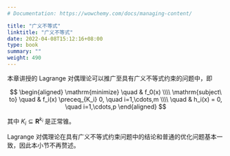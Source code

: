 ```yaml
---
# Documentation: https://wowchemy.com/docs/managing-content/

title: "广义不等式"
linktitle: "广义不等式"
date: 2022-04-08T15:12:16+08:00
type: book
summary: ""
weight: 490
---
```


<!--more-->

本章讲授的 Lagrange 对偶理论可以推广至具有广义不等式约束的问题中，即

$$
\begin{aligned}
    \mathrm{minimize} \quad & f_0(x) \\\\
    \mathrm{subject\ to} \quad & f_i(x) \preceq_{K_i} 0, \quad i=1,\cdots,m \\\\
    \quad & h_i(x) = 0, \quad i=1,\cdots,p
\end{aligned}
$$

其中 $K_i \subseteq \mathbf{R}^{k_i}$ 是正常锥。

Lagrange 对偶理论在具有广义不等式约束问题中的结论和普通的优化问题基本一致，因此本小节不再赘述。